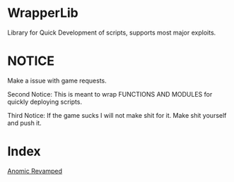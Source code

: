 # WrapperLib
Library for Quick Development of scripts, supports most major exploits.
# NOTICE
Make a issue with game requests. 

Second Notice: This is meant to wrap FUNCTIONS AND MODULES for quickly deploying scripts. 

Third Notice: If the game sucks I will not make shit for it. Make shit yourself and push it.
# Index
[Anomic Revamped](games/anomic-revamp)
